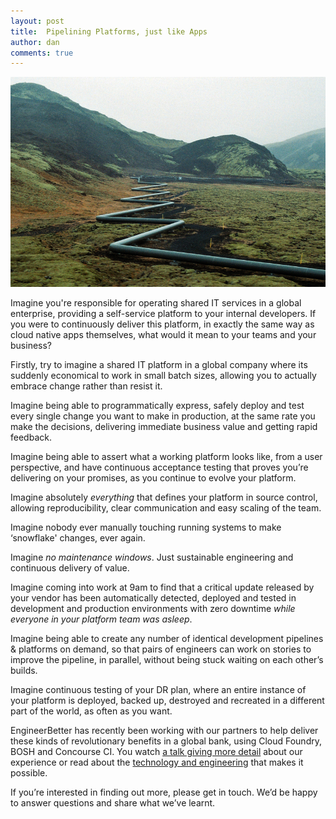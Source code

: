 ```yaml
---
layout: post
title:  Pipelining Platforms, just like Apps
author: dan
comments: true
---
```

<img src="/update/images/blog/iceland-pipeline.jpg" class="image fit">

Imagine you're responsible for operating shared IT services in a global enterprise, providing a self-service platform to your internal developers. If you were to continuously deliver this platform, in exactly the same way as cloud native apps themselves, what would it mean to your teams and your business?

Firstly, try to imagine a shared IT platform in a global company where its suddenly economical to work in small batch sizes, allowing you to actually embrace change rather than resist it.

<!--more-->

Imagine being able to programmatically express, safely deploy and test every single change you want to make in production, at the same rate you make the decisions, delivering immediate business value and getting rapid feedback.

Imagine being able to assert what a working platform looks like, from a user perspective, and have continuous acceptance testing that proves you’re delivering on your promises, as you continue to evolve your platform.

Imagine absolutely *everything* that defines your platform in source control, allowing reproducibility, clear communication and easy scaling of the team.

Imagine nobody ever manually touching running systems to make ‘snowflake' changes, ever again.

Imagine *no maintenance windows*. Just sustainable engineering and continuous delivery of value.

Imagine coming into work at 9am to find that a critical update released by your vendor has been automatically detected, deployed and tested in development and production environments with zero downtime *while everyone in your platform team was asleep*.

Imagine being able to create any number of identical development pipelines & platforms on demand, so that pairs of engineers can work on stories to improve the pipeline, in parallel, without being stuck waiting on each other’s builds.

Imagine continuous testing of your DR plan, where an entire instance of your platform is deployed, backed up, destroyed and recreated in a different part of the world, as often as you want.

EngineerBetter has recently been working with our partners to help deliver these kinds of revolutionary benefits in a global bank, using Cloud Foundry, BOSH and Concourse CI. You watch [a talk giving more detail](/2017/01/05/high-performance-ops.html) about our experience or read about the [technology and engineering](/2016/12/14/continuously-deploying-pivotal-cloudfoundry.html) that makes it possible.

If you’re interested in finding out more, please get in touch. We’d be happy to answer questions and share what we’ve learnt.
